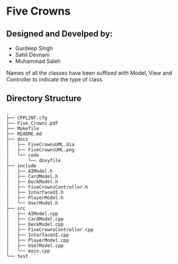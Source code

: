 # Five Crowns

## Designed and Develped by:
- Gurdeep Singh
- Sahil Devnani
- Muhammad Saleh

Names of all the classes have been suffixed with Model, View and Controller to indicate the type of class.

## Directory Structure
```
.
├── CPPLINT.cfg
├── Five_Crowns.pdf
├── Makefile
├── README.md
├── docs
│   ├── FiveCrownsUML.dia
│   ├── FiveCrownsUML.png
│   └── code
│       └── doxyfile
├── include
│   ├── AIModel.h
│   ├── CardModel.h
│   ├── DeckModel.h
│   ├── FiveCrownsController.h
│   ├── InterfaceUI.h
│   ├── PlayerModel.h
│   └── UserModel.h
├── src
│   ├── AIModel.cpp
│   ├── CardModel.cpp
│   ├── DeckModel.cpp
│   ├── FiveCrownsController.cpp
│   ├── InterfaceUI.cpp
│   ├── PlayerModel.cpp
│   ├── UserModel.cpp
│   └── main.cpp
└── test ```

